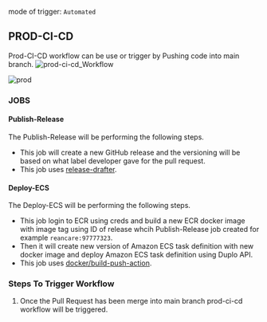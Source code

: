 mode of trigger: ```Automated```
## PROD-CI-CD

Prod-CI-CD workflow can be use or trigger by Pushing code into main branch.
![prod-ci-cd_Workflow](https://github.com/REAN-Foundation/reancare-service/blob/feature/flow_documentation/assets/images/PROD-ci-cd_workflow.png?raw=true)

![prod](https://github.com/REAN-Foundation/reancare-service/blob/feature/flow_documentation/assets/images/prod-ci-cd_example.png?raw=true)

### JOBS

#### Publish-Release
The Publish-Release will be performing the following steps.

* This job will create a new GitHub release and the versioning will be based on what label developer gave for the pull request.
* This job uses [release-drafter](https://github.com/release-drafter/release-drafter).

#### Deploy-ECS
The Deploy-ECS will be performing the following steps.

* This job login to ECR using creds and build a new ECR docker image with image tag using ID of release whcih Publish-Release job created for example ``` reancare:97777323 ```.
* Then it will create new version of Amazon ECS task definition with new docker image and deploy Amazon ECS task definition using Duplo API.
* This job uses [docker/build-push-action](https://github.com/marketplace/actions/build-and-push-docker-images).

### Steps To Trigger Workflow

1. Once the Pull Request has been merge into main branch prod-ci-cd workflow will be triggered.
